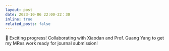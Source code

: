 ```yaml
---
layout: post
date: 2023-10-06 22:00-22：30
inline: true
related_posts: false
---
```


🚀 Exciting progress! Collaborating with Xiaodan and Prof. Guang Yang to get my MRes work ready for journal submission!
